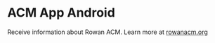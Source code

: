 # ACM App Android
Receive information about Rowan ACM. Learn more at [rowanacm.org](https://rowanacm.org)
